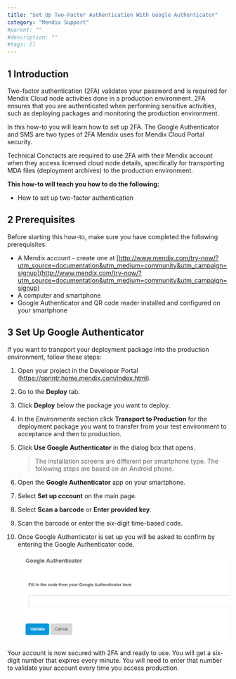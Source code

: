 ```yaml
---
title: "Set Up Two-Factor Authentication With Google Authenticator"
category: "Mendix Support"
#parent: ""
#description: ""
#tags: []
---
```


## 1 Introduction
Two-factor authentication (2FA) validates your password and is required for Mendix Cloud node activities done in a production environment. 2FA ensures that you are authenticated when performing sensitive activities, such as deploying packages and monitoring the production environment.

In this how-to you will learn how to set up 2FA. The Google Authenticator and SMS are two types of 2FA Mendix uses for Mendix Cloud Portal security.

Technical Conctacts are required to use 2FA with their Mendix account when they access licensed cloud node details, specifically for transporting MDA files (deployment archives) to the production environment.

**This how-to will teach you how to do the following:**

*   How to set up two-factor authentication

## 2 Prerequisites

Before starting this how-to, make sure you have completed the following prerequisites:

*   A Mendix account - create one at [http://www.mendix.com/try-now/?utm_source=documentation&utm_medium=community&utm_campaign=signup](http://www.mendix.com/try-now/?utm_source=documentation&utm_medium=community&utm_campaign=signup)
*   A computer and smartphone
*   Google Authenticator and QR code reader installed and configured on your smartphone

## 3 Set Up Google Authenticator

If you want to transport your deployment package into the production environment, follow these steps:

1.  Open your project in the Developer Portal (https://sprintr.home.mendix.com/index.html).
2.  Go to the **Deploy** tab.
3.  Click **Deploy** below the package you want to deploy.
4.  In the _Environments_ section click **Transport to Production** for the deployment package you want to transfer from your test environment to acceptance and then to production.
5.  Click **Use Google Authenticator** in the dialog box that opens.

    > The installation screens are different per smartphone type. The following steps are based on an Android phone.

6.  Open the **Google Authenticator** app on your smartphone.
7.  Select **Set up cccount** on the main page.
8.  Select **Scan a barcode** or **Enter provided key**.
9.  Scan the barcode or enter the six-digit time-based code.
10. Once Google Authenticator is set up you will be asked to confirm by entering the Google Authenticator code.

    ![](attachments/19956271/20218012.png)

Your account is now secured with 2FA and ready to use. You will get a six-digit number that expires every minute. You will need to enter that number to validate your account every time you access production.
